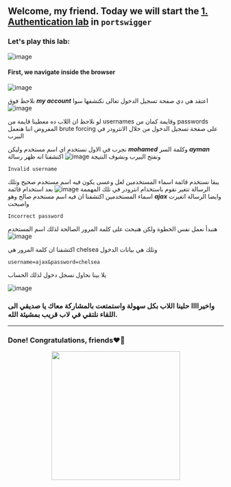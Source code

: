 ## Welcome, my friend. Today we will start the [1. Authentication lab](https://portswigger.net/web-security/authentication/password-based/lab-username-enumeration-via-different-responses) in ```portswigger```
### Let's play this lab:

![image](https://github.com/user-attachments/assets/c1e55d54-967a-4eb0-8210-0eb54236675f)

#### First, we navigate inside the browser
![image](https://github.com/user-attachments/assets/1124ffa0-88a2-4035-8826-4602e831b3fc)

نلاحظ فوق ***my account*** اعتقد هي دي صفحة تسجيل الدخول تعالى نكتشفها سوا
![image](https://github.com/user-attachments/assets/cee6088f-2a82-410e-b267-82dfd5bc5721)

لو نلاحظ ان اللاب ده معطينا قايمة من usernames وقايمة كمان من passwords المفروض اننا هنعمل brute forcing على صفحة تسجيل الدخول من خلال الانترودر في البيرب

نجرب في الاول نستخدم اي اسم مستخدم وليكن ***mohamed*** وكلمة السر ***ayman***
ونفتح البيرب ونشوف النتيجة 
![image](https://github.com/user-attachments/assets/9e01b062-1219-44c7-88dd-a97661107878)
اكتشفنا انه ظهر رسالة
```
Invalid username
```

يبقا نستخدم قائمة اسماء المستخدمين لعل وعسى يكون فيه اسم مستخدم صحيح وتلك الرسالة تتغير نقوم باستخدام انترودر في تلك المهممة
![image](https://github.com/user-attachments/assets/d654c3c6-17dc-490d-a11e-0225ae061e70)
بعد استخدام قائمة اسماء المستخدمين اكتشفنا ان فيه اسم مستخدم صالح وهو ***ajax*** وايضا الرسالة اتغيرت واصبحت
```
Incorrect password
```

هنبدأ نعمل نفس الخطوة ولكن هنبحث على كلمة المرور الصالحة لذلك اسم المستخدم
![image](https://github.com/user-attachments/assets/2525f633-c551-416a-a597-55127b6d74a4)

اكتشفنا ان كلمة المرور هي chelsea وتلك هي بيانات الدخول
```
username=ajax&password=chelsea
```

يلا بينا نحاول نسجل دخول لذلك الحساب

![image](https://github.com/user-attachments/assets/14a2d7e9-7e21-455a-898d-338a78d0bd4a)

### واخيراااا حلينا اللاب بكل سهولة واستمتعت بالمشاركة معاك يا صديقي الى اللقاء نلتقي في لاب قريب بمشيئة الله.

-------

### Done! Congratulations, friends❤️‍🔥


<p align="center">
<img src="https://github.com/user-attachments/assets/d1039040-b041-4742-b10a-76ea04ef2c5c" width="300" height="300">
</p>



























